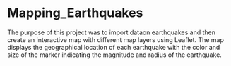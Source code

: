 # Mapping_Earthquakes

The purpose of this project was to import dataon earthquakes and then create an interactive map with different map layers using Leaflet. The map displays the geographical location of each earthquake with the color and size of the marker indicating the magnitude and radius of the earthquake.
